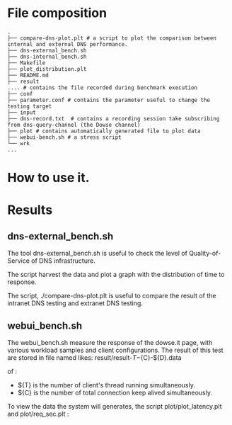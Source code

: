 # File composition

```
.
├── compare-dns-plot.plt # a script to plot the comparison between internal and external DNS performance.
├── dns-external_bench.sh
├── dns-internal_bench.sh
├── Makefile
├── plot_distribution.plt
├── README.md
├── result
.... # contains the file recorded during benchmark execution
├── conf
├── parameter.conf # contains the parameter useful to change the testing target
├── input
├── dns-record.txt  # contains a recording session take subscribing from dns-query-channel (the Dowse channel)
├── plot # contains automatically generated file to plot data
├── webui-bench.sh # a stress script 
└── wrk
...
```

# How to use it.

# Results

## dns-external_bench.sh
The tool dns-external_bench.sh is useful to check the level of Quality-of-Service of DNS infrastructure.

The script harvest the data and plot a graph with the distribution of time to response.

The script, ./compare-dns-plot.plt is useful to compare the result of the intranet DNS testing and extranet DNS testing.

## webui_bench.sh

The webui_bench.sh measure the response of the dowse.it page, with various workload samples and client configurations.
The result of this test are stored in file named likes:
 result/result-${T}-${C}-${D}.data

of :
* ${T} is the number of client's thread running simultaneously.
* ${C} is the number of total connection keep alived simultaneously.


To view the data the system will generates, the script plot/plot_latency.plt and plot/req_sec.plt : 


